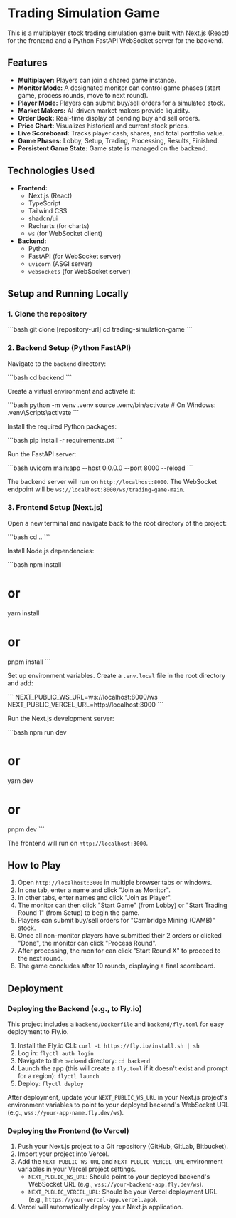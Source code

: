 # Trading Simulation Game

This is a multiplayer stock trading simulation game built with Next.js (React) for the frontend and a Python FastAPI WebSocket server for the backend.

## Features

-   **Multiplayer:** Players can join a shared game instance.
-   **Monitor Mode:** A designated monitor can control game phases (start game, process rounds, move to next round).
-   **Player Mode:** Players can submit buy/sell orders for a simulated stock.
-   **Market Makers:** AI-driven market makers provide liquidity.
-   **Order Book:** Real-time display of pending buy and sell orders.
-   **Price Chart:** Visualizes historical and current stock prices.
-   **Live Scoreboard:** Tracks player cash, shares, and total portfolio value.
-   **Game Phases:** Lobby, Setup, Trading, Processing, Results, Finished.
-   **Persistent Game State:** Game state is managed on the backend.

## Technologies Used

-   **Frontend:**
    -   Next.js (React)
    -   TypeScript
    -   Tailwind CSS
    -   shadcn/ui
    -   Recharts (for charts)
    -   `ws` (for WebSocket client)
-   **Backend:**
    -   Python
    -   FastAPI (for WebSocket server)
    -   `uvicorn` (ASGI server)
    -   `websockets` (for WebSocket server)

## Setup and Running Locally

### 1. Clone the repository

\`\`\`bash
git clone [repository-url]
cd trading-simulation-game
\`\`\`

### 2. Backend Setup (Python FastAPI)

Navigate to the `backend` directory:

\`\`\`bash
cd backend
\`\`\`

Create a virtual environment and activate it:

\`\`\`bash
python -m venv .venv
source .venv/bin/activate  # On Windows: .venv\Scripts\activate
\`\`\`

Install the required Python packages:

\`\`\`bash
pip install -r requirements.txt
\`\`\`

Run the FastAPI server:

\`\`\`bash
uvicorn main:app --host 0.0.0.0 --port 8000 --reload
\`\`\`

The backend server will run on `http://localhost:8000`. The WebSocket endpoint will be `ws://localhost:8000/ws/trading-game-main`.

### 3. Frontend Setup (Next.js)

Open a new terminal and navigate back to the root directory of the project:

\`\`\`bash
cd ..
\`\`\`

Install Node.js dependencies:

\`\`\`bash
npm install
# or
yarn install
# or
pnpm install
\`\`\`

Set up environment variables. Create a `.env.local` file in the root directory and add:

\`\`\`
NEXT_PUBLIC_WS_URL=ws://localhost:8000/ws
NEXT_PUBLIC_VERCEL_URL=http://localhost:3000
\`\`\`

Run the Next.js development server:

\`\`\`bash
npm run dev
# or
yarn dev
# or
pnpm dev
\`\`\`

The frontend will run on `http://localhost:3000`.

## How to Play

1.  Open `http://localhost:3000` in multiple browser tabs or windows.
2.  In one tab, enter a name and click "Join as Monitor".
3.  In other tabs, enter names and click "Join as Player".
4.  The monitor can then click "Start Game" (from Lobby) or "Start Trading Round 1" (from Setup) to begin the game.
5.  Players can submit buy/sell orders for "Cambridge Mining (CAMB)" stock.
6.  Once all non-monitor players have submitted their 2 orders or clicked "Done", the monitor can click "Process Round".
7.  After processing, the monitor can click "Start Round X" to proceed to the next round.
8.  The game concludes after 10 rounds, displaying a final scoreboard.

## Deployment

### Deploying the Backend (e.g., to Fly.io)

This project includes a `backend/Dockerfile` and `backend/fly.toml` for easy deployment to Fly.io.

1.  Install the Fly.io CLI: `curl -L https://fly.io/install.sh | sh`
2.  Log in: `flyctl auth login`
3.  Navigate to the `backend` directory: `cd backend`
4.  Launch the app (this will create a `fly.toml` if it doesn't exist and prompt for a region): `flyctl launch`
5.  Deploy: `flyctl deploy`

After deployment, update your `NEXT_PUBLIC_WS_URL` in your Next.js project's environment variables to point to your deployed backend's WebSocket URL (e.g., `wss://your-app-name.fly.dev/ws`).

### Deploying the Frontend (to Vercel)

1.  Push your Next.js project to a Git repository (GitHub, GitLab, Bitbucket).
2.  Import your project into Vercel.
3.  Add the `NEXT_PUBLIC_WS_URL` and `NEXT_PUBLIC_VERCEL_URL` environment variables in your Vercel project settings.
    -   `NEXT_PUBLIC_WS_URL`: Should point to your deployed backend's WebSocket URL (e.g., `wss://your-backend-app.fly.dev/ws`).
    -   `NEXT_PUBLIC_VERCEL_URL`: Should be your Vercel deployment URL (e.g., `https://your-vercel-app.vercel.app`).
4.  Vercel will automatically deploy your Next.js application.
